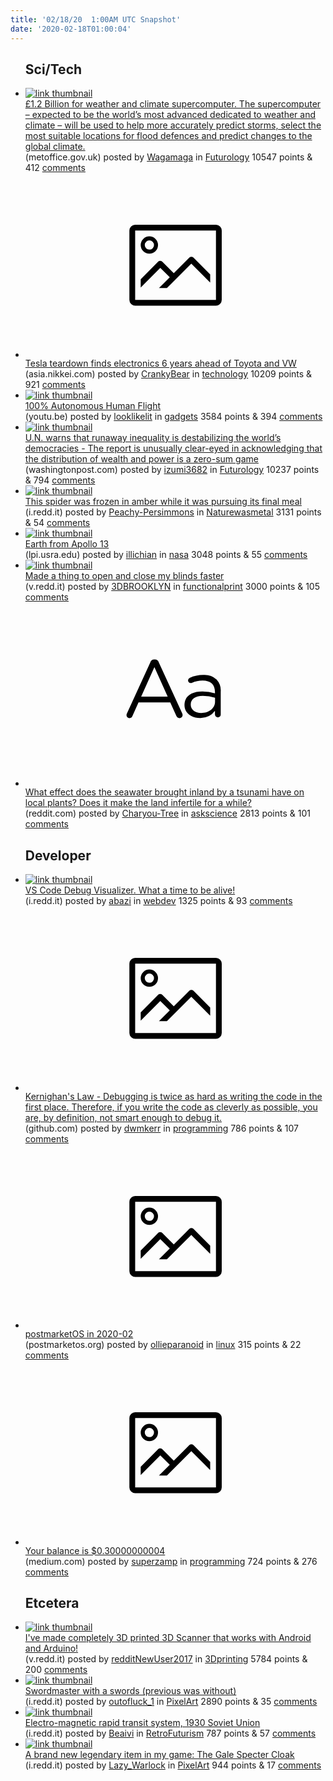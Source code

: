 ```yaml
---
title: '02/18/20  1:00AM UTC Snapshot'
date: '2020-02-18T01:00:04'
---
```

<ul>
<h2>Sci/Tech</h2>

<li><a href='https://www.metoffice.gov.uk/about-us/press-office/news/corporate/2020/supercomputer-funding-2020'><img src='https://b.thumbs.redditmedia.com/-F_isSiTVG3mrPRdZxuXFZ-vzyrAEw9Pra5TE_2Emnw.jpg' alt='link thumbnail'></a><div><div class='linkTitle'><a href='https://www.metoffice.gov.uk/about-us/press-office/news/corporate/2020/supercomputer-funding-2020'>£1.2 Billion for weather and climate supercomputer. The supercomputer – expected to be the world’s most advanced dedicated to weather and climate – will be used to help more accurately predict storms, select the most suitable locations for flood defences and predict changes to the global climate.</a></div>(metoffice.gov.uk) posted by <a href='https://www.reddit.com/user/Wagamaga'>Wagamaga</a> in <a href='https://www.reddit.com/r/Futurology'>Futurology</a> 10547 points & 412 <a href='https://www.reddit.com/r/Futurology/comments/f55l9m/12_billion_for_weather_and_climate_supercomputer/'>comments</a></div></li>

<li><a href='https://asia.nikkei.com/Business/Automobiles/Tesla-teardown-finds-electronics-6-years-ahead-of-Toyota-and-VW2'><svg version='1.1' viewBox='-34 -14 104 64' preserveAspectRatio='xMidYMid meet' xmlns='http://www.w3.org/2000/svg' xmlns:xlink='http://www.w3.org/1999/xlink'>
    <title>link thumbnail</title>
    <path d='M32,4H4A2,2,0,0,0,2,6V30a2,2,0,0,0,2,2H32a2,2,0,0,0,2-2V6A2,2,0,0,0,32,4ZM4,30V6H32V30Z'></path>
    <path d='M8.92,14a3,3,0,1,0-3-3A3,3,0,0,0,8.92,14Zm0-4.6A1.6,1.6,0,1,1,7.33,11,1.6,1.6,0,0,1,8.92,9.41Z'></path>
    <path d='M22.78,15.37l-5.4,5.4-4-4a1,1,0,0,0-1.41,0L5.92,22.9v2.83l6.79-6.79L16,22.18l-3.75,3.75H15l8.45-8.45L30,24V21.18l-5.81-5.81A1,1,0,0,0,22.78,15.37Z'></path>
    </svg></a><div><div class='linkTitle'><a href='https://asia.nikkei.com/Business/Automobiles/Tesla-teardown-finds-electronics-6-years-ahead-of-Toyota-and-VW2'>Tesla teardown finds electronics 6 years ahead of Toyota and VW</a></div>(asia.nikkei.com) posted by <a href='https://www.reddit.com/user/CrankyBear'>CrankyBear</a> in <a href='https://www.reddit.com/r/technology'>technology</a> 10209 points & 921 <a href='https://www.reddit.com/r/technology/comments/f5c147/tesla_teardown_finds_electronics_6_years_ahead_of/'>comments</a></div></li>

<li><a href='https://youtu.be/nj-Iwv5NJKg'><img src='https://b.thumbs.redditmedia.com/IB0uh2jAP_rQFb_CZ5-kpmHTWo0RS_eWoeBypdabXPo.jpg' alt='link thumbnail'></a><div><div class='linkTitle'><a href='https://youtu.be/nj-Iwv5NJKg'>100% Autonomous Human Flight</a></div>(youtu.be) posted by <a href='https://www.reddit.com/user/looklikelit'>looklikelit</a> in <a href='https://www.reddit.com/r/gadgets'>gadgets</a> 3584 points & 394 <a href='https://www.reddit.com/r/gadgets/comments/f58idx/100_autonomous_human_flight/'>comments</a></div></li>

<li><a href='https://www.washingtonpost.com/business/2020/02/11/income-inequality-un-destabilizing/'><img src='https://b.thumbs.redditmedia.com/Q5EKc_kE3pCR02ckBoqI1TCFQiMCp8dxdDQMCBhTDoc.jpg' alt='link thumbnail'></a><div><div class='linkTitle'><a href='https://www.washingtonpost.com/business/2020/02/11/income-inequality-un-destabilizing/'>U.N. warns that runaway inequality is destabilizing the world’s democracies - The report is unusually clear-eyed in acknowledging that the distribution of wealth and power is a zero-sum game</a></div>(washingtonpost.com) posted by <a href='https://www.reddit.com/user/izumi3682'>izumi3682</a> in <a href='https://www.reddit.com/r/Futurology'>Futurology</a> 10237 points & 794 <a href='https://www.reddit.com/r/Futurology/comments/f5a64n/un_warns_that_runaway_inequality_is_destabilizing/'>comments</a></div></li>

<li><a href='https://i.redd.it/2m1ulelsohh41.jpg'><img src='https://a.thumbs.redditmedia.com/GrQ9occDAY7Tm2OxzwFq4zpRBUqbsq5nYhaCASmHS08.jpg' alt='link thumbnail'></a><div><div class='linkTitle'><a href='https://i.redd.it/2m1ulelsohh41.jpg'>This spider was frozen in amber while it was pursuing its final meal</a></div>(i.redd.it) posted by <a href='https://www.reddit.com/user/Peachy-Persimmons'>Peachy-Persimmons</a> in <a href='https://www.reddit.com/r/Naturewasmetal'>Naturewasmetal</a> 3131 points & 54 <a href='https://www.reddit.com/r/Naturewasmetal/comments/f590v3/this_spider_was_frozen_in_amber_while_it_was/'>comments</a></div></li>

<li><a href='https://www.lpi.usra.edu/resources/apollo/images/print/AS13/62/8889.jpg'><img src='https://b.thumbs.redditmedia.com/zN2GYhbWg8MQh5JBlDRCgLvT8XidBoNmkin8hUZ9maw.jpg' alt='link thumbnail'></a><div><div class='linkTitle'><a href='https://www.lpi.usra.edu/resources/apollo/images/print/AS13/62/8889.jpg'>Earth from Apollo 13</a></div>(lpi.usra.edu) posted by <a href='https://www.reddit.com/user/illichian'>illichian</a> in <a href='https://www.reddit.com/r/nasa'>nasa</a> 3048 points & 55 <a href='https://www.reddit.com/r/nasa/comments/f57noo/earth_from_apollo_13/'>comments</a></div></li>

<li><a href='https://v.redd.it/cauplz0v2fh41'><img src='https://b.thumbs.redditmedia.com/cViYLnE-XOq0s2SLg61SeQJuceHJDLWmhiaOH9V6jgI.jpg' alt='link thumbnail'></a><div><div class='linkTitle'><a href='https://v.redd.it/cauplz0v2fh41'>Made a thing to open and close my blinds faster</a></div>(v.redd.it) posted by <a href='https://www.reddit.com/user/3DBROOKLYN'>3DBROOKLYN</a> in <a href='https://www.reddit.com/r/functionalprint'>functionalprint</a> 3000 points & 105 <a href='https://www.reddit.com/r/functionalprint/comments/f53mbx/made_a_thing_to_open_and_close_my_blinds_faster/'>comments</a></div></li>

<li><a href='https://www.reddit.com/r/askscience/comments/f54el1/what_effect_does_the_seawater_brought_inland_by_a/'><svg version='1.1' viewBox='-34 -12 104 64' preserveAspectRatio='xMidYMid slice' xmlns='http://www.w3.org/2000/svg' xmlns:xlink='http://www.w3.org/1999/xlink'>
    <title>text link thumbnail</title>
    <path d='M12.19,8.84a1.45,1.45,0,0,0-1.4-1h-.12a1.46,1.46,0,0,0-1.42,1L1.14,26.56a1.29,1.29,0,0,0-.14.59,1,1,0,0,0,1,1,1.12,1.12,0,0,0,1.08-.77l2.08-4.65h11l2.08,4.59a1.24,1.24,0,0,0,1.12.83,1.08,1.08,0,0,0,1.08-1.08,1.64,1.64,0,0,0-.14-.57ZM6.08,20.71l4.59-10.22,4.6,10.22Z'>
    </path>
    <path d='M32.24,14.78A6.35,6.35,0,0,0,27.6,13.2a11.36,11.36,0,0,0-4.7,1,1,1,0,0,0-.58.89,1,1,0,0,0,.94.92,1.23,1.23,0,0,0,.39-.08,8.87,8.87,0,0,1,3.72-.81c2.7,0,4.28,1.33,4.28,3.92v.5a15.29,15.29,0,0,0-4.42-.61c-3.64,0-6.14,1.61-6.14,4.64v.05c0,2.95,2.7,4.48,5.37,4.48a6.29,6.29,0,0,0,5.19-2.48V26.9a1,1,0,0,0,1,1,1,1,0,0,0,1-1.06V19A5.71,5.71,0,0,0,32.24,14.78Zm-.56,7.7c0,2.28-2.17,3.89-4.81,3.89-1.94,0-3.61-1.06-3.61-2.86v-.06c0-1.8,1.5-3,4.2-3a15.2,15.2,0,0,1,4.22.61Z'>
    </path>
    </svg></a><div><div class='linkTitle'><a href='https://www.reddit.com/r/askscience/comments/f54el1/what_effect_does_the_seawater_brought_inland_by_a/'>What effect does the seawater brought inland by a tsunami have on local plants? Does it make the land infertile for a while?</a></div>(reddit.com) posted by <a href='https://www.reddit.com/user/Charyou-Tree'>Charyou-Tree</a> in <a href='https://www.reddit.com/r/askscience'>askscience</a> 2813 points & 101 <a href='https://www.reddit.com/r/askscience/comments/f54el1/what_effect_does_the_seawater_brought_inland_by_a/'>comments</a></div></li>

<h2>Developer</h2>

<li><a href='https://i.redd.it/xczsups14ih41.gif'><img src='https://b.thumbs.redditmedia.com/iQyS0M0XgaUnwHll2_UH8eow0qjBruCEIkIcDEqFeIQ.jpg' alt='link thumbnail'></a><div><div class='linkTitle'><a href='https://i.redd.it/xczsups14ih41.gif'>VS Code Debug Visualizer. What a time to be alive!</a></div>(i.redd.it) posted by <a href='https://www.reddit.com/user/abazi'>abazi</a> in <a href='https://www.reddit.com/r/webdev'>webdev</a> 1325 points & 93 <a href='https://www.reddit.com/r/webdev/comments/f5a6h4/vs_code_debug_visualizer_what_a_time_to_be_alive/'>comments</a></div></li>

<li><a href='https://github.com/dwmkerr/hacker-laws#kernighans-law'><svg version='1.1' viewBox='-34 -14 104 64' preserveAspectRatio='xMidYMid meet' xmlns='http://www.w3.org/2000/svg' xmlns:xlink='http://www.w3.org/1999/xlink'>
    <title>link thumbnail</title>
    <path d='M32,4H4A2,2,0,0,0,2,6V30a2,2,0,0,0,2,2H32a2,2,0,0,0,2-2V6A2,2,0,0,0,32,4ZM4,30V6H32V30Z'></path>
    <path d='M8.92,14a3,3,0,1,0-3-3A3,3,0,0,0,8.92,14Zm0-4.6A1.6,1.6,0,1,1,7.33,11,1.6,1.6,0,0,1,8.92,9.41Z'></path>
    <path d='M22.78,15.37l-5.4,5.4-4-4a1,1,0,0,0-1.41,0L5.92,22.9v2.83l6.79-6.79L16,22.18l-3.75,3.75H15l8.45-8.45L30,24V21.18l-5.81-5.81A1,1,0,0,0,22.78,15.37Z'></path>
    </svg></a><div><div class='linkTitle'><a href='https://github.com/dwmkerr/hacker-laws#kernighans-law'>Kernighan's Law - Debugging is twice as hard as writing the code in the first place. Therefore, if you write the code as cleverly as possible, you are, by definition, not smart enough to debug it.</a></div>(github.com) posted by <a href='https://www.reddit.com/user/dwmkerr'>dwmkerr</a> in <a href='https://www.reddit.com/r/programming'>programming</a> 786 points & 107 <a href='https://www.reddit.com/r/programming/comments/f5adfa/kernighans_law_debugging_is_twice_as_hard_as/'>comments</a></div></li>

<li><a href='https://postmarketos.org/blog/2020/02/17/postmarketos-in-2020-02/'><svg version='1.1' viewBox='-34 -14 104 64' preserveAspectRatio='xMidYMid meet' xmlns='http://www.w3.org/2000/svg' xmlns:xlink='http://www.w3.org/1999/xlink'>
    <title>link thumbnail</title>
    <path d='M32,4H4A2,2,0,0,0,2,6V30a2,2,0,0,0,2,2H32a2,2,0,0,0,2-2V6A2,2,0,0,0,32,4ZM4,30V6H32V30Z'></path>
    <path d='M8.92,14a3,3,0,1,0-3-3A3,3,0,0,0,8.92,14Zm0-4.6A1.6,1.6,0,1,1,7.33,11,1.6,1.6,0,0,1,8.92,9.41Z'></path>
    <path d='M22.78,15.37l-5.4,5.4-4-4a1,1,0,0,0-1.41,0L5.92,22.9v2.83l6.79-6.79L16,22.18l-3.75,3.75H15l8.45-8.45L30,24V21.18l-5.81-5.81A1,1,0,0,0,22.78,15.37Z'></path>
    </svg></a><div><div class='linkTitle'><a href='https://postmarketos.org/blog/2020/02/17/postmarketos-in-2020-02/'>postmarketOS in 2020-02</a></div>(postmarketos.org) posted by <a href='https://www.reddit.com/user/ollieparanoid'>ollieparanoid</a> in <a href='https://www.reddit.com/r/linux'>linux</a> 315 points & 22 <a href='https://www.reddit.com/r/linux/comments/f59r64/postmarketos_in_202002/'>comments</a></div></li>

<li><a href='https://medium.com/selency-tech-product/your-balance-is-0-30000000004-b6f7870bd32e'><svg version='1.1' viewBox='-34 -14 104 64' preserveAspectRatio='xMidYMid meet' xmlns='http://www.w3.org/2000/svg' xmlns:xlink='http://www.w3.org/1999/xlink'>
    <title>link thumbnail</title>
    <path d='M32,4H4A2,2,0,0,0,2,6V30a2,2,0,0,0,2,2H32a2,2,0,0,0,2-2V6A2,2,0,0,0,32,4ZM4,30V6H32V30Z'></path>
    <path d='M8.92,14a3,3,0,1,0-3-3A3,3,0,0,0,8.92,14Zm0-4.6A1.6,1.6,0,1,1,7.33,11,1.6,1.6,0,0,1,8.92,9.41Z'></path>
    <path d='M22.78,15.37l-5.4,5.4-4-4a1,1,0,0,0-1.41,0L5.92,22.9v2.83l6.79-6.79L16,22.18l-3.75,3.75H15l8.45-8.45L30,24V21.18l-5.81-5.81A1,1,0,0,0,22.78,15.37Z'></path>
    </svg></a><div><div class='linkTitle'><a href='https://medium.com/selency-tech-product/your-balance-is-0-30000000004-b6f7870bd32e'>Your balance is $0.30000000004</a></div>(medium.com) posted by <a href='https://www.reddit.com/user/superzamp'>superzamp</a> in <a href='https://www.reddit.com/r/programming'>programming</a> 724 points & 276 <a href='https://www.reddit.com/r/programming/comments/f586lf/your_balance_is_030000000004/'>comments</a></div></li>

<h2>Etcetera</h2>

<li><a href='https://v.redd.it/jb4gyz6jxfh41'><img src='https://b.thumbs.redditmedia.com/X5-7vRuCpo2rJWfa7LrMd54g5ThI9eLl9wxJUihKZNw.jpg' alt='link thumbnail'></a><div><div class='linkTitle'><a href='https://v.redd.it/jb4gyz6jxfh41'>I've made completely 3D printed 3D Scanner that works with Android and Arduino!</a></div>(v.redd.it) posted by <a href='https://www.reddit.com/user/redditNewUser2017'>redditNewUser2017</a> in <a href='https://www.reddit.com/r/3Dprinting'>3Dprinting</a> 5784 points & 200 <a href='https://www.reddit.com/r/3Dprinting/comments/f55gqs/ive_made_completely_3d_printed_3d_scanner_that/'>comments</a></div></li>

<li><a href='https://i.redd.it/tge21cswthh41.png'><img src='https://a.thumbs.redditmedia.com/Rf0pkADUKpFyw9oi9JaBqdmu-CfXO59bB6CFdXUcGF0.jpg' alt='link thumbnail'></a><div><div class='linkTitle'><a href='https://i.redd.it/tge21cswthh41.png'>Swordmaster with a swords (previous was without)</a></div>(i.redd.it) posted by <a href='https://www.reddit.com/user/outofluck_1'>outofluck_1</a> in <a href='https://www.reddit.com/r/PixelArt'>PixelArt</a> 2890 points & 35 <a href='https://www.reddit.com/r/PixelArt/comments/f59e8j/swordmaster_with_a_swords_previous_was_without/'>comments</a></div></li>

<li><a href='https://i.redd.it/upbq4v82tfh41.jpg'><img src='https://b.thumbs.redditmedia.com/shGkfT7GSHXMt86OGvlUMQGThqRVw3qMocC9yrXg4Os.jpg' alt='link thumbnail'></a><div><div class='linkTitle'><a href='https://i.redd.it/upbq4v82tfh41.jpg'>Electro-magnetic rapid transit system, 1930 Soviet Union</a></div>(i.redd.it) posted by <a href='https://www.reddit.com/user/Beaivi'>Beaivi</a> in <a href='https://www.reddit.com/r/RetroFuturism'>RetroFuturism</a> 787 points & 57 <a href='https://www.reddit.com/r/RetroFuturism/comments/f557ss/electromagnetic_rapid_transit_system_1930_soviet/'>comments</a></div></li>

<li><a href='https://i.redd.it/5v01stz59hh41.png'><img src='https://b.thumbs.redditmedia.com/Qwypirtw355WNssakX7Vcgl7HRlwn3kGf1wLPkt3REA.jpg' alt='link thumbnail'></a><div><div class='linkTitle'><a href='https://i.redd.it/5v01stz59hh41.png'>A brand new legendary item in my game: The Gale Specter Cloak</a></div>(i.redd.it) posted by <a href='https://www.reddit.com/user/Lazy_Warlock'>Lazy_Warlock</a> in <a href='https://www.reddit.com/r/PixelArt'>PixelArt</a> 944 points & 17 <a href='https://www.reddit.com/r/PixelArt/comments/f5812v/a_brand_new_legendary_item_in_my_game_the_gale/'>comments</a></div></li>

</ul>
